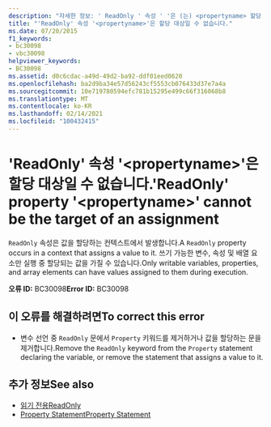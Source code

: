 ```yaml
---
description: "자세한 정보: ' ReadOnly ' 속성 ' '은 (는) <propertyname> 할당 대상일 수 없습니다."
title: "'ReadOnly' 속성 '<propertyname>'은 할당 대상일 수 없습니다."
ms.date: 07/20/2015
f1_keywords:
- bc30098
- vbc30098
helpviewer_keywords:
- BC30098
ms.assetid: d0c6cdac-a49d-49d2-ba92-ddf01eed0620
ms.openlocfilehash: ba2d9ba34e57d56243cf5553cb076433d37e7a4a
ms.sourcegitcommit: 10e719780594efc781b15295e499c66f316068b8
ms.translationtype: MT
ms.contentlocale: ko-KR
ms.lasthandoff: 02/14/2021
ms.locfileid: "100432415"
---
```

# <a name="readonly-property-propertyname-cannot-be-the-target-of-an-assignment"></a><span data-ttu-id="04490-103">'ReadOnly' 속성 '\<propertyname>'은 할당 대상일 수 없습니다.</span><span class="sxs-lookup"><span data-stu-id="04490-103">'ReadOnly' property '\<propertyname>' cannot be the target of an assignment</span></span>

<span data-ttu-id="04490-104">`ReadOnly` 속성은 값을 할당하는 컨텍스트에서 발생합니다.</span><span class="sxs-lookup"><span data-stu-id="04490-104">A `ReadOnly` property occurs in a context that assigns a value to it.</span></span> <span data-ttu-id="04490-105">쓰기 가능한 변수, 속성 및 배열 요소만 실행 중 할당되는 값을 가질 수 있습니다.</span><span class="sxs-lookup"><span data-stu-id="04490-105">Only writable variables, properties, and array elements can have values assigned to them during execution.</span></span>  
  
 <span data-ttu-id="04490-106">**오류 ID:** BC30098</span><span class="sxs-lookup"><span data-stu-id="04490-106">**Error ID:** BC30098</span></span>  
  
## <a name="to-correct-this-error"></a><span data-ttu-id="04490-107">이 오류를 해결하려면</span><span class="sxs-lookup"><span data-stu-id="04490-107">To correct this error</span></span>  
  
- <span data-ttu-id="04490-108">변수 선언 중 `ReadOnly` 문에서 `Property` 키워드를 제거하거나 값을 할당하는 문을 제거합니다.</span><span class="sxs-lookup"><span data-stu-id="04490-108">Remove the `ReadOnly` keyword from the `Property` statement declaring the variable, or remove the statement that assigns a value to it.</span></span>  
  
## <a name="see-also"></a><span data-ttu-id="04490-109">추가 정보</span><span class="sxs-lookup"><span data-stu-id="04490-109">See also</span></span>

- [<span data-ttu-id="04490-110">읽기 전용</span><span class="sxs-lookup"><span data-stu-id="04490-110">ReadOnly</span></span>](../language-reference/modifiers/readonly.md)
- [<span data-ttu-id="04490-111">Property Statement</span><span class="sxs-lookup"><span data-stu-id="04490-111">Property Statement</span></span>](../language-reference/statements/property-statement.md)
